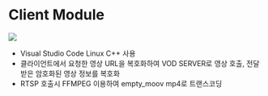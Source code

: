 # Client Module

<img src="https://user-images.githubusercontent.com/65989325/90458678-023b1280-e13a-11ea-86d9-5c32ba3d3254.png">

* Visual Studio Code Linux C++ 사용
* 클라이언트에서 요청한 영상 URL을 복호화하여 VOD SERVER로 영상 호출, 전달 받은 암호화된 영상 정보를 복호화
* RTSP 호출시 FFMPEG 이용하여 empty_moov mp4로 트랜스코딩

<br>
